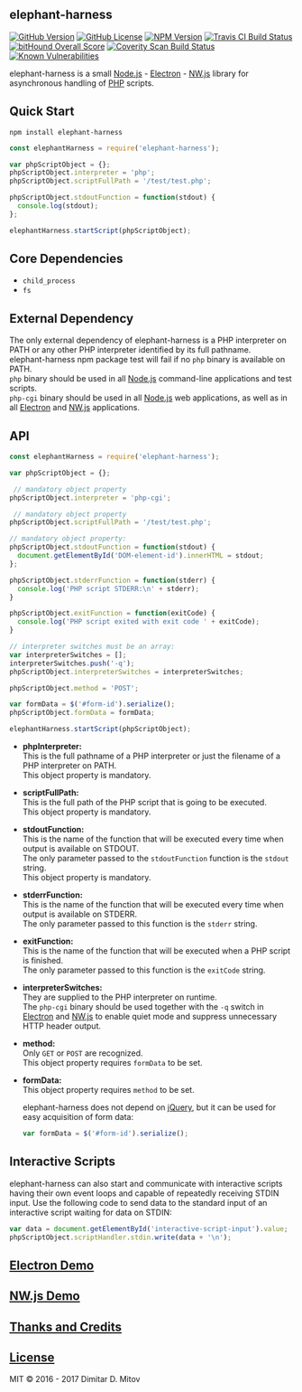 elephant-harness
--------------------------------------------------------------------------------

[![GitHub Version](https://img.shields.io/github/release/ddmitov/elephant-harness.svg)](https://github.com/ddmitov/elephant-harness/releases)
[![GitHub License](https://img.shields.io/badge/License-MIT-yellow.svg)](./LICENSE.md)
[![NPM Version](https://img.shields.io/npm/v/elephant-harness.svg)](https://www.npmjs.com/package/elephant-harness)
[![Travis CI Build Status](https://travis-ci.org/ddmitov/elephant-harness.svg?branch=master)](https://travis-ci.org/ddmitov/elephant-harness)
[![bitHound Overall Score](https://www.bithound.io/github/ddmitov/elephant-harness/badges/score.svg)](https://www.bithound.io/github/ddmitov/elephant-harness)
[![Coverity Scan Build Status](https://scan.coverity.com/projects/11338/badge.svg)](https://scan.coverity.com/projects/ddmitov-elephant-harness)
[![Known Vulnerabilities](https://snyk.io/test/github/ddmitov/elephant-harness/badge.svg)](https://snyk.io/test/github/ddmitov/elephant-harness)  

elephant-harness is a small [Node.js](http://nodejs.org/) - [Electron](http://electron.atom.io/) - [NW.js](http://nwjs.io/) library for asynchronous handling of [PHP](http://php.net/) scripts.

## Quick Start
``npm install elephant-harness``  

```javascript
const elephantHarness = require('elephant-harness');

var phpScriptObject = {};
phpScriptObject.interpreter = 'php';
phpScriptObject.scriptFullPath = '/test/test.php';

phpScriptObject.stdoutFunction = function(stdout) {
  console.log(stdout);
};

elephantHarness.startScript(phpScriptObject);
```

## Core Dependencies
* ``child_process``
* ``fs``

## External Dependency
The only external dependency of elephant-harness is a PHP interpreter on PATH or any other PHP interpreter identified by its full pathname.  
elephant-harness npm package test will fail if no ``php`` binary is available on PATH.  
``php`` binary should be used in all [Node.js](http://nodejs.org/) command-line applications and test scripts.  
``php-cgi`` binary should be used in all [Node.js](http://nodejs.org/) web applications, as well as in all [Electron](http://electron.atom.io/) and [NW.js](http://nwjs.io/) applications.

## API

```javascript
const elephantHarness = require('elephant-harness');

var phpScriptObject = {};

 // mandatory object property
phpScriptObject.interpreter = 'php-cgi';

 // mandatory object property
phpScriptObject.scriptFullPath = '/test/test.php';

// mandatory object property:
phpScriptObject.stdoutFunction = function(stdout) {
  document.getElementById('DOM-element-id').innerHTML = stdout;
};

phpScriptObject.stderrFunction = function(stderr) {
  console.log('PHP script STDERR:\n' + stderr);
}

phpScriptObject.exitFunction = function(exitCode) {
  console.log('PHP script exited with exit code ' + exitCode);
}

// interpreter switches must be an array:
var interpreterSwitches = [];
interpreterSwitches.push('-q');
phpScriptObject.interpreterSwitches = interpreterSwitches;

phpScriptObject.method = 'POST';

var formData = $('#form-id').serialize();
phpScriptObject.formData = formData;

elephantHarness.startScript(phpScriptObject);
```

  * **phpInterpreter:**  
  This is the full pathname of a PHP interpreter or just the filename of a PHP interpreter on PATH.  
  This object property is mandatory.  

* **scriptFullPath:**  
  This is the full path of the PHP script that is going to be executed.  
  This object property is mandatory.  

* **stdoutFunction:**  
  This is the name of the function that will be executed every time when output is available on STDOUT.  
  The only parameter passed to the ``stdoutFunction`` function is the ``stdout`` string.  
  This object property is mandatory.  

* **stderrFunction:**  
  This is the name of the function that will be executed every time when output is available on STDERR.  
  The only parameter passed to this function is the ``stderr`` string.  

* **exitFunction:**  
  This is the name of the function that will be executed when a PHP script is finished.  
  The only parameter passed to this function is the ``exitCode`` string.  

* **interpreterSwitches:**  
  They are supplied to the PHP interpreter on runtime.  
  The ``php-cgi`` binary should be used together with the ``-q`` switch in [Electron](http://electron.atom.io/) and [NW.js](http://nwjs.io/) to enable quiet mode and suppress unnecessary HTTP header output.  

* **method:**  
  Only ``GET`` or ``POST`` are recognized.  
  This object property requires ``formData`` to be set.  

* **formData:**  
  This object property requires ``method`` to be set.  

  elephant-harness does not depend on [jQuery](https://jquery.com/), but it can be used for easy acquisition of form data:  

  ```javascript
  var formData = $('#form-id').serialize();
  ```

## Interactive Scripts
elephant-harness can also start and communicate with interactive scripts having their own event loops and capable of repeatedly receiving STDIN input. Use the following code to send data to the standard input of an interactive script waiting for data on STDIN:

```javascript
var data = document.getElementById('interactive-script-input').value;
phpScriptObject.scriptHandler.stdin.write(data + '\n');
```

## [Electron Demo](https://www.npmjs.com/package/elephant-harness-demo-electron)

## [NW.js Demo](https://www.npmjs.com/package/elephant-harness-demo-nwjs)

## [Thanks and Credits](./CREDITS.md)

## [License](./LICENSE.md)
MIT © 2016 - 2017 Dimitar D. Mitov  
